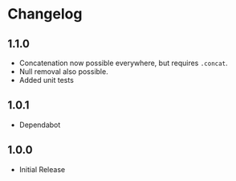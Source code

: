 # Changelog

## 1.1.0

- Concatenation now possible everywhere, but requires `.concat`.
- Null removal also possible.
- Added unit tests

## 1.0.1

- Dependabot

## 1.0.0

- Initial Release
